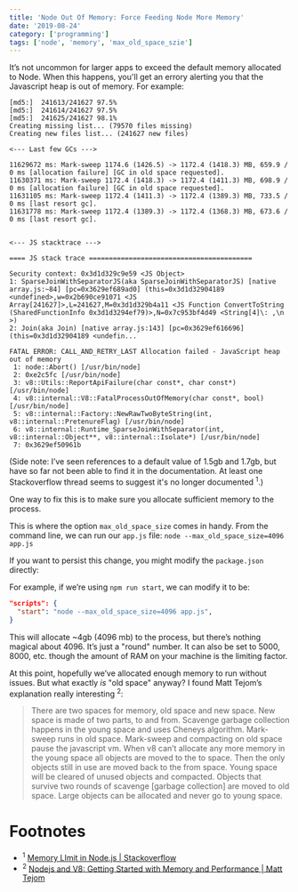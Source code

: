 ```yaml
---
title: 'Node Out Of Memory: Force Feeding Node More Memory'
date: '2019-08-24'
category: ['programming']
tags: ['node', 'memory', 'max_old_space_szie']
---
```


It’s not uncommon for larger apps to exceed the default memory allocated to Node. When this happens, you'll get an errory alerting you that the Javascript heap is out of memory. For example:

```shell
[md5:]  241613/241627 97.5%
[md5:]  241614/241627 97.5%
[md5:]  241625/241627 98.1%
Creating missing list... (79570 files missing)
Creating new files list... (241627 new files)

<--- Last few GCs --->

11629672 ms: Mark-sweep 1174.6 (1426.5) -> 1172.4 (1418.3) MB, 659.9 / 0 ms [allocation failure] [GC in old space requested].
11630371 ms: Mark-sweep 1172.4 (1418.3) -> 1172.4 (1411.3) MB, 698.9 / 0 ms [allocation failure] [GC in old space requested].
11631105 ms: Mark-sweep 1172.4 (1411.3) -> 1172.4 (1389.3) MB, 733.5 / 0 ms [last resort gc].
11631778 ms: Mark-sweep 1172.4 (1389.3) -> 1172.4 (1368.3) MB, 673.6 / 0 ms [last resort gc].


<--- JS stacktrace --->

==== JS stack trace =========================================

Security context: 0x3d1d329c9e59 <JS Object>
1: SparseJoinWithSeparatorJS(aka SparseJoinWithSeparatorJS) [native array.js:~84] [pc=0x3629ef689ad0] (this=0x3d1d32904189 <undefined>,w=0x2b690ce91071 <JS Array[241627]>,L=241627,M=0x3d1d329b4a11 <JS Function ConvertToString (SharedFunctionInfo 0x3d1d3294ef79)>,N=0x7c953bf4d49 <String[4]\: ,\n  >)
2: Join(aka Join) [native array.js:143] [pc=0x3629ef616696] (this=0x3d1d32904189 <undefin...

FATAL ERROR: CALL_AND_RETRY_LAST Allocation failed - JavaScript heap out of memory
 1: node::Abort() [/usr/bin/node]
 2: 0xe2c5fc [/usr/bin/node]
 3: v8::Utils::ReportApiFailure(char const*, char const*) [/usr/bin/node]
 4: v8::internal::V8::FatalProcessOutOfMemory(char const*, bool) [/usr/bin/node]
 5: v8::internal::Factory::NewRawTwoByteString(int, v8::internal::PretenureFlag) [/usr/bin/node]
 6: v8::internal::Runtime_SparseJoinWithSeparator(int, v8::internal::Object**, v8::internal::Isolate*) [/usr/bin/node]
 7: 0x3629ef50961b
```

(Side note: I’ve seen references to a default value of 1.5gb and 1.7gb, but have so far not been able to find it in the documentation. At least one Stackoverflow thread seems to suggest it's no longer documented <sup>1</sup>.)

One way to fix this is to make sure you allocate sufficient memory to the process.

This is where the option `max_old_space_size` comes in handy. From the command line, we can run our `app.js` file: `node --max_old_space_size=4096 app.js`

If you want to persist this change, you might modify the `package.json` directly:

For example, if we’re using `npm run start`, we can modify it to be:

```json
"scripts": {
  "start": "node --max_old_space_size=4096 app.js",
}
```

This will allocate ~4gb (4096 mb) to the process, but there’s nothing magical about 4096. It’s just a "round" number. It can also be set to 5000, 8000, etc. though the amount of RAM on your machine is the limiting factor.

At this point, hopefully we’ve allocated enough memory to run without issues. But what exactly _is_ "old space" anyway? I found
Matt Tejom’s explanation really interesting <sup>2</sup>:

> There are two spaces for memory, old space and new space. New space is made of two parts, to and from. Scavenge garbage collection happens in the young space and uses Cheneys algorithm. Mark-sweep runs in old space. Mark-sweep and compacting on old space pause the javascript vm. When v8 can’t allocate any more memory in the young space all objects are moved to the to space. Then the only objects still in use are moved back to the from space. Young space will be cleared of unused objects and compacted. Objects that survive two rounds of scavenge [garbage collection] are moved to old space. Large objects can be allocated and never go to young space.

# Footnotes

- <sup>1</sup> [Memory LImit in Node.js | Stackoverflow](https://stackoverflow.com/questions/7193959/memory-limit-in-node-js-and-chrome-v8)
- <sup>2</sup> [Nodejs and V8: Getting Started with Memory and Performance | Matt Tejom](https://tejom.github.io/general/nodejs/v8/debugging/2017/01/16/nodejs-and-v8.html)

